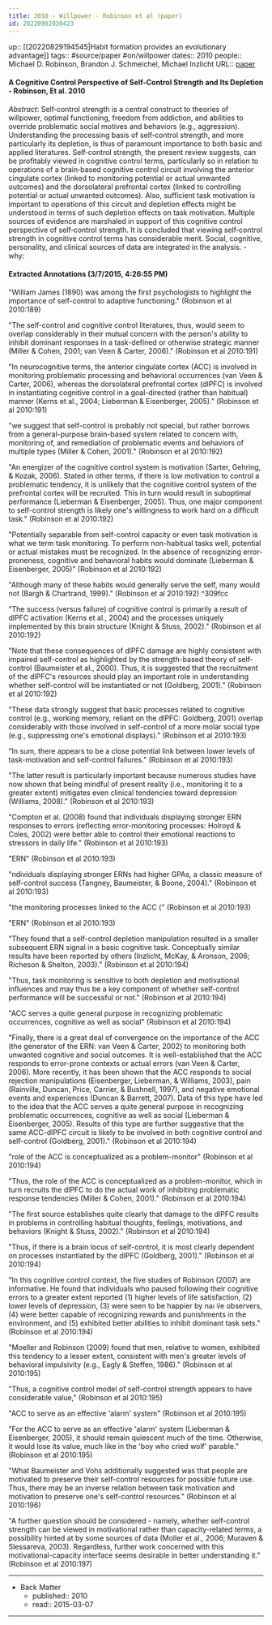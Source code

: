 ```yaml
---
title: 2010 - Willpower - Robinson et al (paper)
id: 20220902030423
---
```

up:: [[20220829194545|Habit formation provides an evolutionary advantage]]
tags:: #source/paper #on/willpower
dates:: 2010
people:: Michael D. Robinson, Brandon J. Schmeichel, Michael Inzlicht
URL:: [paper](https://onlinelibrary.wiley.com/doi/abs/10.1111/j.1751-9004.2009.00244.x)

#### A Cognitive Control Perspective of Self-Control Strength and Its Depletion - Robinson, Et al. 2010
*Abstract*: Self‐control strength is a central construct to theories of willpower, optimal functioning, freedom from addiction, and abilities to override problematic social motives and behaviors (e.g., aggression). Understanding the processing basis of self‐control strength, and more particularly its depletion, is thus of paramount importance to both basic and applied literatures. Self‐control strength, the present review suggests, can be profitably viewed in cognitive control terms, particularly so in relation to operations of a brain‐based cognitive control circuit involving the anterior cingulate cortex (linked to monitoring potential or actual unwanted outcomes) and the dorsolateral prefrontal cortex (linked to controlling potential or actual unwanted outcomes). Also, sufficient task motivation is important to operations of this circuit and depletion effects might be understood in terms of such depletion effects on task motivation. Multiple sources of evidence are marshaled in support of this cognitive control perspective of self‐control strength. It is concluded that viewing self‐control strength in cognitive control terms has considerable merit. Social, cognitive, personality, and clinical sources of data are integrated in the analysis.
	- why: 

#### Extracted Annotations (3/7/2015, 4:26:55 PM)

"William James (1890) was among the first psychologists to highlight the importance of self-control to adaptive functioning." (Robinson et al 2010:189)

"The self-control and cognitive control literatures, thus, would seem to overlap considerably in their mutual concern with the person's ability to inhibit dominant responses in a task-defined or otherwise strategic manner (Miller & Cohen, 2001; van Veen & Carter, 2006)." (Robinson et al 2010:191)

"In neurocognitive terms, the anterior cingulate cortex (ACC) is involved in monitoring problematic processing and behavioral occurrences (van Veen & Carter, 2006), whereas the dorsolateral prefrontal cortex (dlPFC) is involved in instantiating cognitive control in a goal-directed (rather than habitual) manner (Kerns et al., 2004; Lieberman & Eisenberger, 2005)." (Robinson et al 2010:191)

"we suggest that self-control is probably not special, but rather borrows from a general-purpose brain-based system related to concern with, monitoring of, and remediation of problematic events and behaviors of multiple types (Miller & Cohen, 2001)." (Robinson et al 2010:192)

"An energizer of the cognitive control system is motivation (Sarter, Gehring, & Kozak, 2006). Stated in other terms, if there is low motivation to control a problematic tendency, it is unlikely that the cognitive control system of the prefrontal cortex will be recruited. This in turn would result in suboptimal performance (Lieberman & Eisenberger, 2005). Thus, one major component to self-control strength is likely one's willingness to work hard on a difficult task." (Robinson et al 2010:192)

"Potentially separable from self-control capacity or even task motivation is what we term task monitoring. To perform non-habitual tasks well, potential or actual mistakes must be recognized. In the absence of recognizing error-proneness, cognitive and behavioral habits would dominate (Lieberman & Eisenberger, 2005)" (Robinson et al 2010:192)

"Although many of these habits would generally serve the self, many would not (Bargh & Chartrand, 1999)." (Robinson et al 2010:192) ^309fcc

"The success (versus failure) of cognitive control is primarily a result of dlPFC activation (Kerns et al., 2004) and the processes uniquely implemented by this brain structure (Knight & Stuss, 2002)." (Robinson et al 2010:192)

"Note that these consequences of dlPFC damage are highly consistent with impaired self-control as highlighted by the strength-based theory of self-control (Baumeister et al., 2000). Thus, it is suggested that the recruitment of the dlPFC's resources should play an important role in understanding whether self-control will be instantiated or not (Goldberg, 2001)." (Robinson et al 2010:192)

"These data strongly suggest that basic processes related to cognitive control (e.g., working memory, reliant on the dlPFC: Goldberg, 2001) overlap considerably with those involved in self-control of a more molar social type (e.g., suppressing one's emotional displays)." (Robinson et al 2010:193)

"In sum, there appears to be a close potential link between lower levels of task-motivation and self-control failures." (Robinson et al 2010:193)

"The latter result is particularly important because numerous studies have now shown that being mindful of present reality (i.e., monitoring it to a greater extent) mitigates even clinical tendencies toward depression (Williams, 2008)." (Robinson et al 2010:193)

"Compton et al. (2008) found that individuals displaying stronger ERN responses to errors (reflecting error-monitoring processes: Holroyd & Coles, 2002) were better able to control their emotional reactions to stressors in daily life." (Robinson et al 2010:193)

"ERN" (Robinson et al 2010:193)

"ndividuals displaying stronger ERNs had higher GPAs, a classic measure of self-control success (Tangney, Baumeister, & Boone, 2004)." (Robinson et al 2010:193)

"the monitoring processes linked to the ACC (" (Robinson et al 2010:193)

"ERN" (Robinson et al 2010:193)

"They found that a self-control depletion manipulation resulted in a smaller subsequent ERN signal in a basic cognitive task. Conceptually similar results have been reported by others (Inzlicht, McKay, & Aronson, 2006; Richeson & Shelton, 2003)." (Robinson et al 2010:194)

"Thus, task monitoring is sensitive to both depletion and motivational influences and may thus be a key component of whether self-control performance will be successful or not." (Robinson et al 2010:194)

"ACC serves a quite general purpose in recognizing problematic occurrences, cognitive as well as social" (Robinson et al 2010:194)

"Finally, there is a great deal of convergence on the importance of the ACC (the generator of the ERN: van Veen & Carter, 2002) to monitoring both unwanted cognitive and social outcomes. It is well-established that the ACC responds to error-prone contexts or actual errors (van Veen & Carter, 2006). More recently, it has been shown that the ACC responds to social rejection manipulations (Eisenberger, Lieberman, & Williams, 2003), pain (Rainville, Duncan, Price, Carrier, & Bushnell, 1997), and negative emotional events and experiences (Duncan & Barrett, 2007). Data of this type have led to the idea that the ACC serves a quite general purpose in recognizing problematic occurrences, cognitive as well as social (Lieberman & Eisenberger, 2005). Results of this type are further suggestive that the same ACC-dlPFC circuit is likely to be involved in both cognitive control and self-control (Goldberg, 2001)." (Robinson et al 2010:194)

"role of the ACC is conceptualized as a problem-monitor" (Robinson et al 2010:194)

"Thus, the role of the ACC is conceptualized as a problem-monitor, which in turn recruits the dlPFC to do the actual work of inhibiting problematic response tendencies (Miller & Cohen, 2001)." (Robinson et al 2010:194)

"The first source establishes quite clearly that damage to the dlPFC results in problems in controlling habitual thoughts, feelings, motivations, and behaviors (Knight & Stuss, 2002)." (Robinson et al 2010:194)

"Thus, if there is a brain locus of self-control, it is most clearly dependent on processes instantiated by the dlPFC (Goldberg, 2001)." (Robinson et al 2010:194)

"In this cognitive control context, the five studies of Robinson (2007) are informative. He found that individuals who paused following their cognitive errors to a greater extent reported (1) higher levels of life satisfaction, (2) lower levels of depression, (3) were seen to be happier by naı ̈ve observers, (4) were better capable of recognizing rewards and punishments in the environment, and (5) exhibited better abilities to inhibit dominant task sets." (Robinson et al 2010:194)

"Moeller and Robinson (2009) found that men, relative to women, exhibited this tendency to a lesser extent, consistent with men's greater levels of behavioral impulsivity (e.g., Eagly & Steffen, 1986)." (Robinson et al 2010:195)

"Thus, a cognitive control model of self-control strength appears to have considerable value," (Robinson et al 2010:195)

"ACC to serve as an effective 'alarm' system" (Robinson et al 2010:195)

"For the ACC to serve as an effective 'alarm' system (Lieberman & Eisenberger, 2005), it should remain quiescent much of the time. Otherwise, it would lose its value, much like in the 'boy who cried wolf' parable." (Robinson et al 2010:195)

"What Baumeister and Vohs additionally suggested was that people are motivated to preserve their self-control resources for possible future use. Thus, there may be an inverse relation between task motivation and motivation to preserve one's self-control resources." (Robinson et al 2010:196)

"A further question should be considered - namely, whether self-control strength can be viewed in motivational rather than capacity-related terms, a possibility hinted at by some sources of data (Moller et al., 2006; Muraven & Slessareva, 2003). Regardless, further work concerned with this motivational-capacity interface seems desirable in better understanding it." (Robinson et al 2010:197)

---

- Back Matter
	- published:: 2010
	- read:: 2015-03-07

---